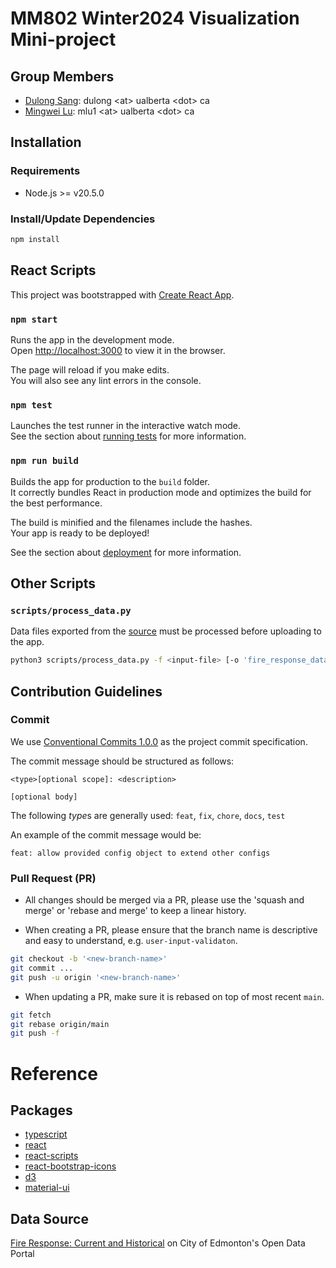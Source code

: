 # MM802 Winter2024 Visualization Mini-project

## Group Members
- [Dulong Sang](https://github.com/DulongSang): dulong &lt;at&gt; ualberta &lt;dot&gt; ca
- [Mingwei Lu](https://github.com/MingweiLu): mlu1 &lt;at&gt; ualberta &lt;dot&gt; ca

## Installation

### Requirements
- Node.js >= v20.5.0

### Install/Update Dependencies

```bash
npm install
```

## React Scripts

This project was bootstrapped with [Create React App](https://github.com/facebook/create-react-app).

### `npm start`

Runs the app in the development mode.\
Open [http://localhost:3000](http://localhost:3000) to view it in the browser.

The page will reload if you make edits.\
You will also see any lint errors in the console.

### `npm test`

Launches the test runner in the interactive watch mode.\
See the section about [running tests](https://facebook.github.io/create-react-app/docs/running-tests) for more information.

### `npm run build`

Builds the app for production to the `build` folder.\
It correctly bundles React in production mode and optimizes the build for the best performance.

The build is minified and the filenames include the hashes.\
Your app is ready to be deployed!

See the section about [deployment](https://facebook.github.io/create-react-app/docs/deployment) for more information.


## Other Scripts

### `scripts/process_data.py`

Data files exported from the [source](#data-source) must be processed before uploading to the app.

```bash
python3 scripts/process_data.py -f <input-file> [-o 'fire_response_data.csv'] [--date-after '2023-12-01']
```

## Contribution Guidelines

### Commit

We use [Conventional Commits 1.0.0](https://www.conventionalcommits.org/en/v1.0.0/) as the project commit specification.

The commit message should be structured as follows:
```
<type>[optional scope]: <description>

[optional body]
```

The following *type*s are generally used: `feat`, `fix`, `chore`, `docs`, `test`

An example of the commit message would be:
```
feat: allow provided config object to extend other configs
```

### Pull Request (PR)

- All changes should be merged via a PR, please use the 'squash and merge' or 'rebase and merge' to keep a linear history.

- When creating a PR, please ensure that the branch name is descriptive and easy to understand, e.g. `user-input-validaton`.

```bash
git checkout -b '<new-branch-name>'
git commit ...
git push -u origin '<new-branch-name>'
```

- When updating a PR, make sure it is rebased on top of most recent `main`.

```bash
git fetch
git rebase origin/main
git push -f
```

# Reference

## Packages

- [typescript](https://github.com/microsoft/TypeScript)
- [react](https://github.com/facebook/react)
- [react-scripts](https://github.com/facebook/create-react-app)
- [react-bootstrap-icons](https://github.com/ismamz/react-bootstrap-icons)
- [d3](https://github.com/d3/d3)
- [material-ui](https://github.com/mui/material-ui)

## Data Source

[Fire Response: Current and Historical](https://data.edmonton.ca/Emergency-Services/Fire-Response-Current-and-Historical/7hsn-idqi/about_data) on City of Edmonton's Open Data Portal
